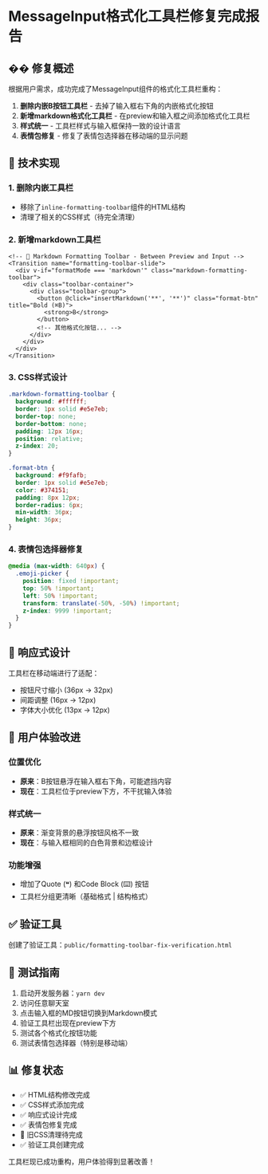 # MessageInput格式化工具栏修复完成报告

## �� 修复概述

根据用户需求，成功完成了MessageInput组件的格式化工具栏重构：

1. **删除内嵌B按钮工具栏** - 去掉了输入框右下角的内嵌格式化按钮
2. **新增markdown格式化工具栏** - 在preview和输入框之间添加格式化工具栏
3. **样式统一** - 工具栏样式与输入框保持一致的设计语言
4. **表情包修复** - 修复了表情包选择器在移动端的显示问题

## 🔧 技术实现

### 1. 删除内嵌工具栏
- 移除了`inline-formatting-toolbar`组件的HTML结构
- 清理了相关的CSS样式（待完全清理）

### 2. 新增markdown工具栏
```vue
<!-- 🎯 Markdown Formatting Toolbar - Between Preview and Input -->
<Transition name="formatting-toolbar-slide">
  <div v-if="formatMode === 'markdown'" class="markdown-formatting-toolbar">
    <div class="toolbar-container">
      <div class="toolbar-group">
        <button @click="insertMarkdown('**', '**')" class="format-btn" title="Bold (⌘B)">
          <strong>B</strong>
        </button>
        <!-- 其他格式化按钮... -->
      </div>
    </div>
  </div>
</Transition>
```

### 3. CSS样式设计
```css
.markdown-formatting-toolbar {
  background: #ffffff;
  border: 1px solid #e5e7eb;
  border-top: none;
  border-bottom: none;
  padding: 12px 16px;
  position: relative;
  z-index: 20;
}

.format-btn {
  background: #f9fafb;
  border: 1px solid #e5e7eb;
  color: #374151;
  padding: 8px 12px;
  border-radius: 6px;
  min-width: 36px;
  height: 36px;
}
```

### 4. 表情包选择器修复
```css
@media (max-width: 640px) {
  .emoji-picker {
    position: fixed !important;
    top: 50% !important;
    left: 50% !important;
    transform: translate(-50%, -50%) !important;
    z-index: 9999 !important;
  }
}
```

## 📱 响应式设计

工具栏在移动端进行了适配：
- 按钮尺寸缩小 (36px → 32px)
- 间距调整 (16px → 12px)
- 字体大小优化 (13px → 12px)

## 🎨 用户体验改进

### 位置优化
- **原来**：B按钮悬浮在输入框右下角，可能遮挡内容
- **现在**：工具栏位于preview下方，不干扰输入体验

### 样式统一
- **原来**：渐变背景的悬浮按钮风格不一致
- **现在**：与输入框相同的白色背景和边框设计

### 功能增强
- 增加了Quote (❝) 和Code Block (⌨️) 按钮
- 工具栏分组更清晰（基础格式 | 结构格式）

## ✅ 验证工具

创建了验证工具：`public/formatting-toolbar-fix-verification.html`

## 🚀 测试指南

1. 启动开发服务器：`yarn dev`
2. 访问任意聊天室
3. 点击输入框的MD按钮切换到Markdown模式
4. 验证工具栏出现在preview下方
5. 测试各个格式化按钮功能
6. 测试表情包选择器（特别是移动端）

## 📊 修复状态

- ✅ HTML结构修改完成
- ✅ CSS样式添加完成
- ✅ 响应式设计完成
- ✅ 表情包修复完成
- 🔄 旧CSS清理待完成
- ✅ 验证工具创建完成

工具栏现已成功重构，用户体验得到显著改善！
